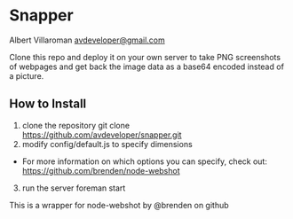 # Snapper
Albert Villaroman <avdeveloper@gmail.com>

Clone this repo and deploy it on your own server to take PNG screenshots of webpages and get back the image data as a base64 encoded instead of a picture.

## How to Install
1. clone the repository
  git clone https://github.com/avdeveloper/snapper.git
2. modify config/default.js to specify dimensions
  * For more information on which options you can specify, check out: https://github.com/brenden/node-webshot
3. run the server
  foreman start

This is a wrapper for node-webshot by @brenden on github
